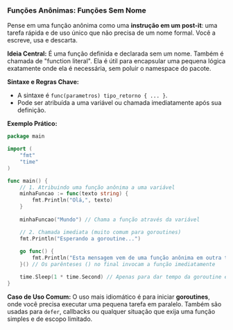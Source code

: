 ### **Funções Anônimas: Funções Sem Nome**

Pense em uma função anônima como uma **instrução em um post-it**: uma tarefa rápida e de uso único que não precisa de um nome formal. Você a escreve, usa e descarta.

**Ideia Central:**
É uma função definida e declarada sem um nome. Também é chamada de "function literal". Ela é útil para encapsular uma pequena lógica exatamente onde ela é necessária, sem poluir o namespace do pacote.

**Sintaxe e Regras Chave:**
*   A sintaxe é `func(parametros) tipo_retorno { ... }`.
*   Pode ser atribuída a uma variável ou chamada imediatamente após sua definição.

**Exemplo Prático:**
```go
package main

import (
	"fmt"
	"time"
)

func main() {
    // 1. Atribuindo uma função anônima a uma variável
    minhaFuncao := func(texto string) {
        fmt.Println("Olá,", texto)
    }
    
    minhaFuncao("Mundo") // Chama a função através da variável

    // 2. Chamada imediata (muito comum para goroutines)
    fmt.Println("Esperando a goroutine...")
    
    go func() {
        fmt.Println("Esta mensagem vem de uma função anônima em outra thread!")
    }() // Os parênteses () no final invocam a função imediatamente

    time.Sleep(1 * time.Second) // Apenas para dar tempo da goroutine executar
}
```

**Caso de Uso Comum:**
O uso mais idiomático é para iniciar **goroutines**, onde você precisa executar uma pequena tarefa em paralelo. Também são usadas para `defer`, callbacks ou qualquer situação que exija uma função simples e de escopo limitado.